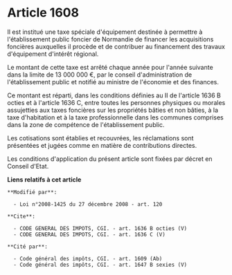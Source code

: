 # Article 1608

Il est institué une taxe spéciale d'équipement destinée à permettre à l'établissement public foncier de Normandie de financer
les acquisitions foncières auxquelles il procède et de contribuer au financement des travaux d'équipement d'intérêt
régional. 

Le montant de cette taxe est arrêté chaque année pour l'année suivante dans la limite de 13 000 000 €, par le conseil
d'administration de l'établissement public et notifié au ministre de l'économie et des finances. 

Ce montant est réparti, dans les conditions définies au II de l'article 1636 B octies et à l'article 1636 C, entre toutes les
personnes physiques ou morales assujetties aux taxes foncières sur les propriétés bâties et non bâties, à la taxe
d'habitation et à la taxe professionnelle dans les communes comprises dans la zone de compétence de l'établissement public. 

Les cotisations sont établies et recouvrées, les réclamations sont présentées et jugées comme en matière de contributions
directes. 

Les conditions d'application du présent article sont fixées par décret en Conseil d'Etat.

**Liens relatifs à cet article**

	**Modifié par**:

	  - Loi n°2008-1425 du 27 décembre 2008 - art. 120

	**Cite**:

	  - CODE GENERAL DES IMPOTS, CGI. - art. 1636 B octies (V)
	  - CODE GENERAL DES IMPOTS, CGI. - art. 1636 C (V)

	**Cité par**:

	  - Code général des impôts, CGI. - art. 1609 (Ab)
	  - Code général des impôts, CGI. - art. 1647 B sexies (V)

